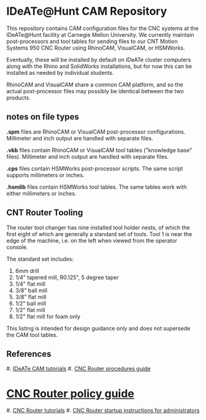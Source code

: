 IDeATe@Hunt CAM Repository
=========================

This repository contains CAM configuration files for the CNC systems at the
IDeATe@Hunt facility at Carnegie Mellon University.  We currently maintain
post-processors and tool tables for sending files to our CNT Motion Systems 950
CNC Router using RhinoCAM, VisualCAM, or HSMWorks.

Eventually, these will be installed by default on IDeATe cluster computers along
with the Rhino and SolidWorks installations, but for now this can be installed
as needed by individual students.

RhinoCAM and VisualCAM share a common CAM platform, and so the actual
post-processor files may possibly be identical between the two products.

notes on file types
-------------------

**.spm** files are RhinoCAM or VisualCAM post-processor configurations.  Millimeter
and inch output are handled with separate files.

**.vkb** files contain RhinoCAM or VisualCAM tool tables ("knowledge base"
files). Millimeter and inch output are handled with separate files.

**.cps** files contain HSMWorks post-processor scripts.  The same script supports
millimeters or inches.

**.hsmlib** files contain HSMWorks tool tables.  The same tables work with either
millimeters or inches.


CNT Router Tooling
------------------

The router tool changer has nine installed tool holder nests, of which the first
eight of which are generally a standard set of tools.  Tool 1 is near the edge
of the machine, i.e. on the left when viewed from the operator console.

The standard set includes:

1. 6mm drill
2. 1/4" tapered mill, R0.125", 5 degree taper
3. 1/4" flat mill
4. 3/8" ball mill
5. 3/8" flat mill
6. 1/2" ball mill
7. 1/2" flat mill
8. 1/2" flat mill for foam only

This listing is intended for design guidance only and does not supersede the CAM
tool tables.

References
----------

#. [IDeATe CAM tutorials](http://hunt.ideate.cmu.edu/category/cam-tutorials/)
#. [CNC Router procedures guide](http://hunt.ideate.cmu.edu/cncrouter-procedure/)
#  [CNC Router policy guide](http://hunt.ideate.cmu.edu/cncrouter-policy/)
#. [CNC Router tutorials](http://hunt.ideate.cmu.edu/tag/tutorials+cnc-router/)
#. [CNC Router startup instructions for administrators](http://hunt.ideate.cmu.edu/cncrouter-start)
